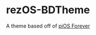 # rezOS-BDTheme
A theme based off of [piOS Forever](https://github.com/Saltssaumure/pios-discord-theme) 
